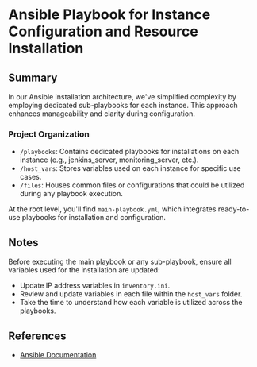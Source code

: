 # Ansible Playbook for Instance Configuration and Resource Installation

## Summary
In our Ansible installation architecture, we've simplified complexity by employing dedicated sub-playbooks for each instance. This approach enhances manageability and clarity during configuration.

### Project Organization
- `/playbooks`: Contains dedicated playbooks for installations on each instance (e.g., jenkins_server, monitoring_server, etc.).
- `/host_vars`: Stores variables used on each instance for specific use cases.
- `/files`: Houses common files or configurations that could be utilized during any playbook execution.

At the root level, you'll find `main-playbook.yml`, which integrates ready-to-use playbooks for installation and configuration.

## Notes
Before executing the main playbook or any sub-playbook, ensure all variables used for the installation are updated:
- Update IP address variables in `inventory.ini`.
- Review and update variables in each file within the `host_vars` folder.
- Take the time to understand how each variable is utilized across the playbooks.

## References
- [Ansible Documentation](https://docs.ansible.com/)
